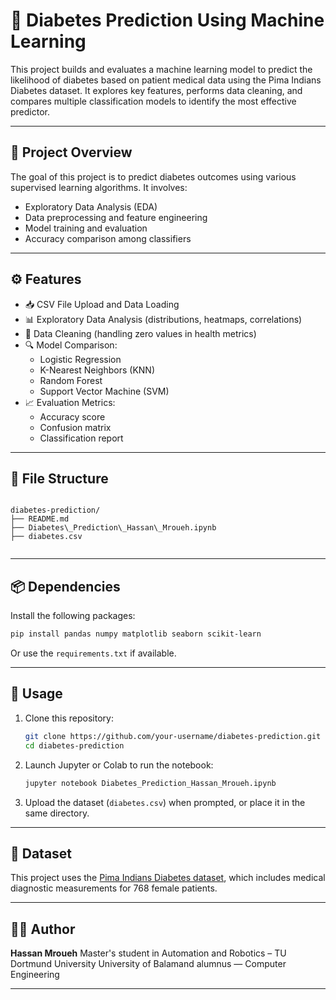 # 🧠 Diabetes Prediction Using Machine Learning

This project builds and evaluates a machine learning model to predict the likelihood of diabetes based on patient medical data using the Pima Indians Diabetes dataset. It explores key features, performs data cleaning, and compares multiple classification models to identify the most effective predictor.

---

## 📌 Project Overview

The goal of this project is to predict diabetes outcomes using various supervised learning algorithms. It involves:
- Exploratory Data Analysis (EDA)
- Data preprocessing and feature engineering
- Model training and evaluation
- Accuracy comparison among classifiers

---

## ⚙️ Features

- 📥 CSV File Upload and Data Loading
- 📊 Exploratory Data Analysis (distributions, heatmaps, correlations)
- 🧼 Data Cleaning (handling zero values in health metrics)
- 🔍 Model Comparison:
  - Logistic Regression
  - K-Nearest Neighbors (KNN)
  - Random Forest
  - Support Vector Machine (SVM)
- 📈 Evaluation Metrics:
  - Accuracy score
  - Confusion matrix
  - Classification report

---

## 📁 File Structure

```

diabetes-prediction/
├── README.md
├── Diabetes\_Prediction\_Hassan\_Mroueh.ipynb
├── diabetes.csv


````

---

## 📦 Dependencies

Install the following packages:

```bash
pip install pandas numpy matplotlib seaborn scikit-learn
````

Or use the `requirements.txt` if available.

---

## 🚀 Usage

1. Clone this repository:

   ```bash
   git clone https://github.com/your-username/diabetes-prediction.git
   cd diabetes-prediction
   ```

2. Launch Jupyter or Colab to run the notebook:

   ```bash
   jupyter notebook Diabetes_Prediction_Hassan_Mroueh.ipynb
   ```

3. Upload the dataset (`diabetes.csv`) when prompted, or place it in the same directory.

---

## 📌 Dataset

This project uses the [Pima Indians Diabetes dataset](https://www.kaggle.com/datasets/uciml/pima-indians-diabetes-database), which includes medical diagnostic measurements for 768 female patients.

---

## 👨‍💻 Author

**Hassan Mroueh**
Master's student in Automation and Robotics – TU Dortmund University
University of Balamand alumnus — Computer Engineering

---

